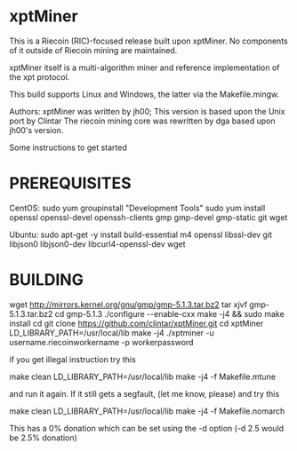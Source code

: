 xptMiner
========

This is a Riecoin (RIC)-focused release built upon xptMiner.  No
components of it outside of Riecoin mining are maintained.

xptMiner itself is a multi-algorithm miner and reference implementation of the xpt protocol.

This build supports Linux and Windows, the latter via the Makefile.mingw.

Authors:  xptMiner was written by jh00;
          This version is based upon the Unix port by Clintar
          The riecoin mining core was rewritten by dga based upon jh00's version.

Some instructions to get started


PREREQUISITES 
=============
CentOS:
sudo yum groupinstall "Development Tools"
sudo yum install openssl openssl-devel openssh-clients gmp gmp-devel gmp-static git wget

Ubuntu:
sudo apt-get -y install build-essential m4 openssl libssl-dev git libjson0 libjson0-dev libcurl4-openssl-dev wget

BUILDING
========

wget http://mirrors.kernel.org/gnu/gmp/gmp-5.1.3.tar.bz2
tar xjvf gmp-5.1.3.tar.bz2
cd gmp-5.1.3
./configure --enable-cxx
make -j4 && sudo make install
cd
git clone https://github.com/clintar/xptMiner.git
cd xptMiner
LD_LIBRARY_PATH=/usr/local/lib make -j4
./xptminer -u username.riecoinworkername -p workerpassword


if you get illegal instruction try this

make clean
LD_LIBRARY_PATH=/usr/local/lib make -j4 -f Makefile.mtune

and run it again. If it still gets a segfault, (let me know, please) and try this

make clean
LD_LIBRARY_PATH=/usr/local/lib make -j4 -f Makefile.nomarch


This has a 0% donation which can be set using the -d option (-d 2.5 would be 2.5% donation)